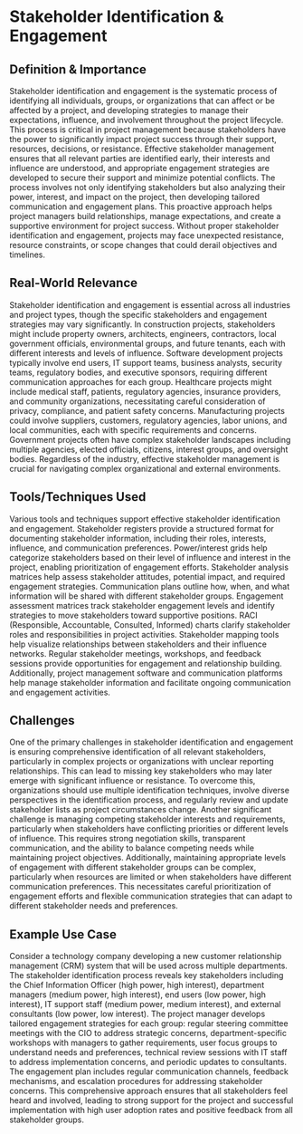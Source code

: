 # Stakeholder Identification & Engagement

## Definition & Importance

Stakeholder identification and engagement is the systematic process of identifying all individuals, groups, or organizations that can affect or be affected by a project, and developing strategies to manage their expectations, influence, and involvement throughout the project lifecycle. This process is critical in project management because stakeholders have the power to significantly impact project success through their support, resources, decisions, or resistance. Effective stakeholder management ensures that all relevant parties are identified early, their interests and influence are understood, and appropriate engagement strategies are developed to secure their support and minimize potential conflicts. The process involves not only identifying stakeholders but also analyzing their power, interest, and impact on the project, then developing tailored communication and engagement plans. This proactive approach helps project managers build relationships, manage expectations, and create a supportive environment for project success. Without proper stakeholder identification and engagement, projects may face unexpected resistance, resource constraints, or scope changes that could derail objectives and timelines.

## Real-World Relevance

Stakeholder identification and engagement is essential across all industries and project types, though the specific stakeholders and engagement strategies may vary significantly. In construction projects, stakeholders might include property owners, architects, engineers, contractors, local government officials, environmental groups, and future tenants, each with different interests and levels of influence. Software development projects typically involve end users, IT support teams, business analysts, security teams, regulatory bodies, and executive sponsors, requiring different communication approaches for each group. Healthcare projects might include medical staff, patients, regulatory agencies, insurance providers, and community organizations, necessitating careful consideration of privacy, compliance, and patient safety concerns. Manufacturing projects could involve suppliers, customers, regulatory agencies, labor unions, and local communities, each with specific requirements and concerns. Government projects often have complex stakeholder landscapes including multiple agencies, elected officials, citizens, interest groups, and oversight bodies. Regardless of the industry, effective stakeholder management is crucial for navigating complex organizational and external environments.

## Tools/Techniques Used

Various tools and techniques support effective stakeholder identification and engagement. Stakeholder registers provide a structured format for documenting stakeholder information, including their roles, interests, influence, and communication preferences. Power/interest grids help categorize stakeholders based on their level of influence and interest in the project, enabling prioritization of engagement efforts. Stakeholder analysis matrices help assess stakeholder attitudes, potential impact, and required engagement strategies. Communication plans outline how, when, and what information will be shared with different stakeholder groups. Engagement assessment matrices track stakeholder engagement levels and identify strategies to move stakeholders toward supportive positions. RACI (Responsible, Accountable, Consulted, Informed) charts clarify stakeholder roles and responsibilities in project activities. Stakeholder mapping tools help visualize relationships between stakeholders and their influence networks. Regular stakeholder meetings, workshops, and feedback sessions provide opportunities for engagement and relationship building. Additionally, project management software and communication platforms help manage stakeholder information and facilitate ongoing communication and engagement activities.

## Challenges

One of the primary challenges in stakeholder identification and engagement is ensuring comprehensive identification of all relevant stakeholders, particularly in complex projects or organizations with unclear reporting relationships. This can lead to missing key stakeholders who may later emerge with significant influence or resistance. To overcome this, organizations should use multiple identification techniques, involve diverse perspectives in the identification process, and regularly review and update stakeholder lists as project circumstances change. Another significant challenge is managing competing stakeholder interests and requirements, particularly when stakeholders have conflicting priorities or different levels of influence. This requires strong negotiation skills, transparent communication, and the ability to balance competing needs while maintaining project objectives. Additionally, maintaining appropriate levels of engagement with different stakeholder groups can be complex, particularly when resources are limited or when stakeholders have different communication preferences. This necessitates careful prioritization of engagement efforts and flexible communication strategies that can adapt to different stakeholder needs and preferences.

## Example Use Case

Consider a technology company developing a new customer relationship management (CRM) system that will be used across multiple departments. The stakeholder identification process reveals key stakeholders including the Chief Information Officer (high power, high interest), department managers (medium power, high interest), end users (low power, high interest), IT support staff (medium power, medium interest), and external consultants (low power, low interest). The project manager develops tailored engagement strategies for each group: regular steering committee meetings with the CIO to address strategic concerns, department-specific workshops with managers to gather requirements, user focus groups to understand needs and preferences, technical review sessions with IT staff to address implementation concerns, and periodic updates to consultants. The engagement plan includes regular communication channels, feedback mechanisms, and escalation procedures for addressing stakeholder concerns. This comprehensive approach ensures that all stakeholders feel heard and involved, leading to strong support for the project and successful implementation with high user adoption rates and positive feedback from all stakeholder groups. 